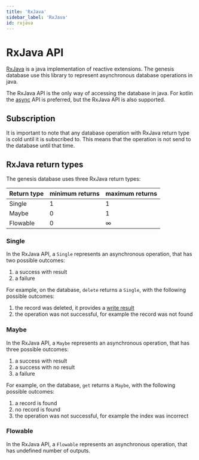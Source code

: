 ```yaml
---
title: 'RxJava'
sidebar_label: 'RxJava'
id: rxjava
---
```


RxJava API
==========

[RxJava](https://www.rxjava.com/) is a java implementation of reactive extensions. The genesis database use this library to represent asynchronous database operations in java.

The RxJava API is the only way of accessing the database in java. For kotlin the [async](/database/types-of-api/asynch/) API is preferred, but the RxJava API is also supported.

Subscription[​](/database/types-of-api/rxjava/#subscriptiondirect-link-to-heading)
-------------------------------------------------------------------------------------------------------------------------------------------------

It is important to note that any database operation with RxJava return type is cold until it is subscribed to. This means that the operation is not send to the database until that time.

RxJava return types[​](/database/types-of-api/rxjava/#rxjava-return-typesdirect-link-to-heading)
---------------------------------------------------------------------------------------------------------------------------------------------------------------

The genesis database uses three RxJava return types:

| Return type | minimum returns | maximum returns |
| --- | --- | --- |
| Single | 1 | 1 |
| Maybe | 0 | 1 |
| Flowable | 0 | ∞ |

### Single[​](/database/types-of-api/rxjava/#singledirect-link-to-heading)

In the RxJava API, a `Single` represents an asynchronous operation, that has two possible outcomes:

1.  a success with result
2.  a failure

For example, on the database, `delete` returns a `Single`, with the following possible outcomes:

1.  the record was deleted, it provides a [write result](/database/helper-classes/write-results/overview/)
2.  the operation was not successful, for example the record was not found

### Maybe[​](/database/types-of-api/rxjava/#maybedirect-link-to-heading)

In the RxJava API, a `Maybe` represents an asynchronous operation, that has three possible outcomes:

1.  a success with result
2.  a success with no result
3.  a failure

For example, on the database, `get` returns a `Maybe`, with the following possible outcomes:

1.  a record is found
2.  no record is found
3.  the operation was not successful, for example the index was incorrect

### Flowable[​](/database/types-of-api/rxjava/#flowabledirect-link-to-heading)

In the RxJava API, a `Flowable` represents an asynchronous operation, that has undefined number of outputs.